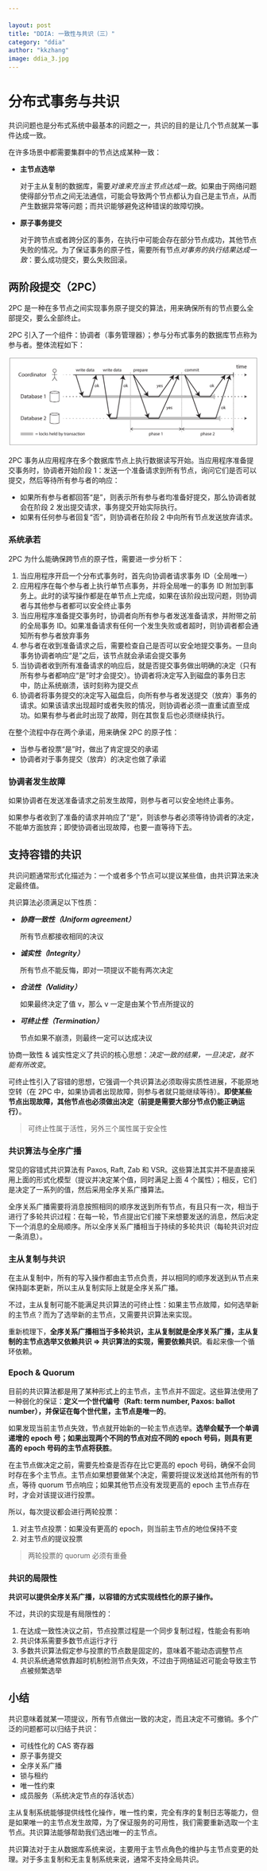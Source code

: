 ```yaml
---

layout: post
title: "DDIA: 一致性与共识（三）"
category: "ddia"
author: "kkzhang"
image: ddia_3.jpg
---
```


# 分布式事务与共识

共识问题也是分布式系统中最基本的问题之一，共识的目的是让几个节点就某一事件达成一致。

在许多场景中都需要集群中的节点达成某种一致：

- **主节点选举**

    对于主从复制的数据库，需要*对谁来充当主节点达成一致*。如果由于网络问题使得部分节点之间无法通信，可能会导致两个节点都认为自己是主节点，从而产生数据异常等问题；而共识能够避免这种错误的故障切换。

- **原子事务提交**

    对于跨节点或者跨分区的事务，在执行中可能会存在部分节点成功，其他节点失败的情况。为了保证事务的原子性，需要所有节点*对事务的执行结果达成一致*：要么成功提交，要么失败回滚。

## 两阶段提交（2PC）

2PC 是一种在多节点之间实现事务原子提交的算法，用来确保所有的节点要么全部提交，要么全部终止。

2PC 引入了一个组件：协调者（事务管理器）；参与分布式事务的数据库节点称为参与者。整体流程如下：

<img src="https://raw.githubusercontent.com/kkzhang-tt/kkzhang-tt.github.io/main/_images/ddia_5.png"/>

2PC 事务从应用程序在多个数据库节点上执行数据读写开始。当应用程序准备提交事务时，协调者开始阶段 1：发送一个准备请求到所有节点，询问它们是否可以提交，然后等待所有参与者的响应：

- 如果所有参与者都回答“是”，则表示所有参与者均准备好提交，那么协调者就会在阶段 2 发出提交请求，事务提交开始实际执行。
- 如果有任何参与者回复“否”，则协调者在阶段 2 中向所有节点发送放弃请求。

### 系统承若

2PC 为什么能确保跨节点的原子性，需要进一步分析下：

1. 当应用程序开启一个分布式事务时，首先向协调者请求事务 ID（全局唯一）
2. 应用程序在每个参与者上执行单节点事务，并将全局唯一的事务 ID 附加到事务上。此时的读写操作都是在单节点上完成，如果在该阶段出现问题，则协调者与其他参与者都可以安全终止事务
3. 当应用程序准备提交事务时，协调者向所有参与者发送准备请求，并附带之前的全局事务 ID。如果准备请求有任何一个发生失败或者超时，则协调者都会通知所有参与者放弃事务
4. 参与者在收到准备请求之后，需要检查自己是否可以安全地提交事务。一旦向事务协调者响应“是”之后，该节点就会承诺会提交事务
5. 当协调者收到所有准备请求的响应后，就是否提交事务做出明确的决定（只有所有参与者都响应“是”时才会提交）。协调者将决定写入到磁盘的事务日志中，防止系统崩溃，该时刻称为提交点
6. 协调者将事务提交的决定写入磁盘后，向所有参与者发送提交（放弃）事务的请求。如果该请求出现超时或者失败的情况，则协调者必须一直重试直至成功。如果有参与者此时出现了故障，则在其恢复后也必须继续执行。

在整个流程中存在两个承诺，用来确保 2PC 的原子性：

- 当参与者投票“是”时，做出了肯定提交的承诺
- 协调者对于事务提交（放弃）的决定也做了承诺

### 协调者发生故障

如果协调者在发送准备请求之前发生故障，则参与者可以安全地终止事务。

如果参与者收到了准备的请求并响应了“是”，则该参与者必须等待协调者的决定，不能单方面放弃；即使协调者出现故障，也要一直等待下去。

## 支持容错的共识

共识问题通常形式化描述为：一个或者多个节点可以提议某些值，由共识算法来决定最终值。

共识算法必须满足以下性质：

- ***协商一致性（Uniform agreement）***

    所有节点都接收相同的决议

- ***诚实性（Integrity）***

    所有节点不能反悔，即对一项提议不能有两次决定

- ***合法性（Validity）***

    如果最终决定了值 v，那么 v 一定是由某个节点所提议的

- ***可终止性（Termination）***

    节点如果不崩溃，则最终一定可以达成决议

协商一致性 & 诚实性定义了共识的核心思想：*决定一致的结果，一旦决定，就不能有所改变*。

可终止性引入了容错的思想，它强调一个共识算法必须取得实质性进展，不能原地空转（在 2PC 中，如果协调者出现故障，则参与者就只能继续等待）。**即使某些节点出现故障，其他节点也必须做出决定（前提是需要大部分节点仍能正确运行）**。

> 可终止性属于活性，另外三个属性属于安全性

### 共识算法与全序广播

常见的容错式共识算法有 Paxos, Raft, Zab 和 VSR。这些算法其实并不是直接采用上面的形式化模型（提议并决定某个值，同时满足上面 4 个属性）；相反，它们是决定了一系列的值，然后采用全序关系广播算法。

全序关系广播需要将消息按照相同的顺序发送到所有节点，有且只有一次，相当于进行了多轮共识过程：在每一轮，节点提出它们接下来想要发送的消息，然后决定下一个消息的全局顺序。所以全序关系广播相当于持续的多轮共识（每轮共识对应一条消息）。

### 主从复制与共识

在主从复制中，所有的写入操作都由主节点负责，并以相同的顺序发送到从节点来保持副本更新，所以主从复制实际上就是全序关系广播。

不过，主从复制可能不能满足共识算法的可终止性：如果主节点故障，如何选举新的主节点？而为了选举新的主节点，又需要共识算法来实现。

重新梳理下，**全序关系广播相当于多轮共识，主从复制就是全序关系广播，主从复制的主节点选举又依赖共识 ⇒ 共识算法的实现，需要依赖共识**。看起来像一个循环依赖。

### Epoch & Quorum

目前的共识算法都是用了某种形式上的主节点，主节点并不固定。这些算法使用了一种弱化的保证：**定义一个世代编号（Raft: term number, Paxos: ballot number），并保证在每个世代里，主节点是唯一的**。

如果发现当前主节点失效，节点就开始新的一轮主节点选举。**选举会赋予一个单调递增的 epoch 号；如果出现两个不同的节点对应不同的 epoch 号码，则具有更高的 epoch 号码的主节点将获胜**。

在主节点做决定之前，需要先检查是否存在比它更高的 epoch 号码，确保不会同时存在多个主节点。主节点如果想要做某个决定，需要将提议发送给其他所有的节点，等待 quorum 节点响应；如果其他节点没有发现更高的 epoch 主节点存在时，才会对该提议进行投票。

所以，每次提议都会进行两轮投票：

1. 对主节点投票：如果没有更高的 epoch，则当前主节点的地位保持不变
2. 对主节点的提议投票

> 两轮投票的 quorum 必须有重叠

### 共识的局限性

**共识可以提供全序关系广播，以容错的方式实现线性化的原子操作。**

不过，共识的实现是有局限性的：

1. 在达成一致性决议之前，节点投票过程是一个同步复制过程，性能会有影响
2. 共识体系需要多数节点运行才行
3. 多数共识算法假定参与投票的节点数是固定的，意味着不能动态调整节点
4. 共识系统通常依靠超时机制检测节点失效，不过由于网络延迟可能会导致主节点被频繁选举

## 小结

共识意味着就某一项提议，所有节点做出一致的决定，而且决定不可撤销。多个广泛的问题都可以归结于共识：

- 可线性化的 CAS 寄存器
- 原子事务提交
- 全序关系广播
- 锁与租约
- 唯一性约束
- 成员服务（系统决定节点的存活状态）

主从复制系统能够提供线性化操作，唯一性约束，完全有序的复制日志等能力，但是如果唯一的主节点发生故障，为了保证服务的可用性，我们需要重新选取一个主节点。共识算法能够帮助我们选出唯一的主节点。

共识算法对于主从数据库系统来说，主要用于主节点角色的维护与主节点变更的处理。对于多主复制和无主复制系统来说，通常不支持全局共识。